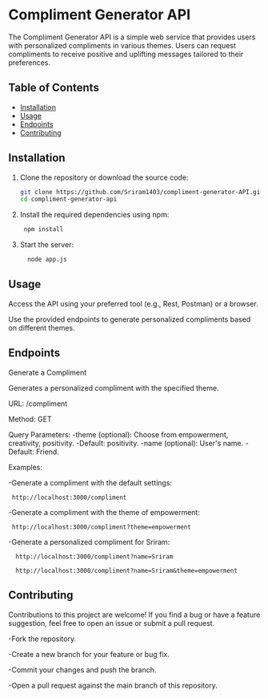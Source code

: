 # Compliment Generator API

The Compliment Generator API is a simple web service that provides users with personalized compliments in various themes. Users can request compliments to receive positive and uplifting messages tailored to their preferences.

## Table of Contents

- [Installation](#installation)
- [Usage](#usage)
- [Endpoints](#endpoints)
- [Contributing](#contributing)


## Installation

1. Clone the repository or download the source code:

   ```bash
   git clone https://github.com/Sriram1403/compliment-generator-API.git
   cd compliment-generator-api

2. Install the required dependencies using npm:
    ```bash
     npm install
4. Start the server:
   ```bash
     node app.js

## Usage

Access the API using your preferred tool (e.g., Rest, Postman) or a browser.

Use the provided endpoints to generate personalized compliments based on different themes.

## Endpoints

Generate a Compliment

Generates a personalized compliment with the specified theme.

URL: /compliment

Method: GET

Query Parameters:
      -theme (optional): Choose from empowerment, creativity, positivity. 
      -Default: positivity.
      -name (optional): User's name. 
      -Default: Friend.
      
Examples:

-Generate a compliment with the default settings:

     http://localhost:3000/compliment

-Generate a compliment with the theme of empowerment:

     http://localhost:3000/compliment?theme=empowerment
  
-Generate a personalized compliment for Sriram:

      http://localhost:3000/compliment?name=Sriram
   
      http://localhost:3000/compliment?name=Sriram&theme=empowerment

## Contributing

Contributions to this project are welcome! If you find a bug or have a feature suggestion, feel free to open an issue or submit a pull request.

-Fork the repository.

-Create a new branch for your feature or bug fix.

-Commit your changes and push the branch.

-Open a pull request against the main branch of this repository.


